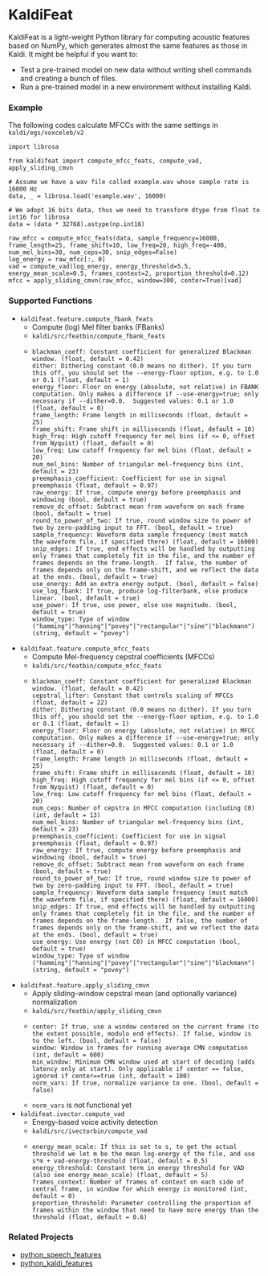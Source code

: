 # KaldiFeat

KaldiFeat is a light-weight Python library for computing acoustic features based on NumPy, which generates almost the same features as those in Kaldi. It might be helpful if you want to:
- Test a pre-trained model on new data without writing shell commands and creating a bunch of files.
- Run a pre-trained model in a new environment without installing Kaldi.

### Example

The following codes calculate MFCCs with the same settings in `kaldi/egs/voxceleb/v2`

```
import librosa

from kaldifeat import compute_mfcc_feats, compute_vad, apply_sliding_cmvn

# Assume we have a wav file called example.wav whose sample rate is 16000 Hz
data, _ = librosa.load('example.wav', 16000)

# We adopt 16 bits data, thus we need to transform dtype from float to int16 for librosa
data = (data * 32768).astype(np.int16)

raw_mfcc = compute_mfcc_feats(data, sample_frequency=16000, frame_length=25, frame_shift=10, low_freq=20, high_freq=-400, num_mel_bins=30, num_ceps=30, snip_edges=False)
log_energy = raw_mfcc[:, 0]
vad = compute_vad(log_energy, energy_threshold=5.5, energy_mean_scale=0.5, frames_context=2, proportion_threshold=0.12)
mfcc = apply_sliding_cmvn(raw_mfcc, window=300, center=True)[vad]
```

### Supported Functions

- `kaldifeat.feature.compute_fbank_feats`
  - Compute (log) Mel filter banks (FBanks)
  - `kaldi/src/featbin/compute_fbank_feats`
  - ```
    blackman_coeff: Constant coefficient for generalized Blackman window. (float, default = 0.42)
    dither: Dithering constant (0.0 means no dither). If you turn this off, you should set the --energy-floor option, e.g. to 1.0 or 0.1 (float, default = 1)
    energy_floor: Floor on energy (absolute, not relative) in FBANK computation. Only makes a difference if --use-energy=true; only necessary if --dither=0.0.  Suggested values: 0.1 or 1.0 (float, default = 0)
    frame_length: Frame length in milliseconds (float, default = 25)
    frame_shift: Frame shift in milliseconds (float, default = 10)
    high_freq: High cutoff frequency for mel bins (if <= 0, offset from Nyquist) (float, default = 0)
    low_freq: Low cutoff frequency for mel bins (float, default = 20)
    num_mel_bins: Number of triangular mel-frequency bins (int, default = 23)
    preemphasis_coefficient: Coefficient for use in signal preemphasis (float, default = 0.97)
    raw_energy: If true, compute energy before preemphasis and windowing (bool, default = true)
    remove_dc_offset: Subtract mean from waveform on each frame (bool, default = true)
    round_to_power_of_two: If true, round window size to power of two by zero-padding input to FFT. (bool, default = true)
    sample_frequency: Waveform data sample frequency (must match the waveform file, if specified there) (float, default = 16000)
    snip_edges: If true, end effects will be handled by outputting only frames that completely fit in the file, and the number of frames depends on the frame-length.  If false, the number of frames depends only on the frame-shift, and we reflect the data at the ends. (bool, default = true)
    use_energy: Add an extra energy output. (bool, default = false)
    use_log_fbank: If true, produce log-filterbank, else produce linear. (bool, default = true)
    use_power: If true, use power, else use magnitude. (bool, default = true)
    window_type: Type of window ("hamming"|"hanning"|"povey"|"rectangular"|"sine"|"blackmann") (string, default = "povey")
    ```
- `kaldifeat.feature.compute_mfcc_feats`
  - Compute Mel-frequency cepstral coefficients (MFCCs)
  - `kaldi/src/featbin/compute_mfcc_feats`
  - ```
    blackman_coeff: Constant coefficient for generalized Blackman window. (float, default = 0.42)
    cepstral_lifter: Constant that controls scaling of MFCCs (float, default = 22)
    dither: Dithering constant (0.0 means no dither). If you turn this off, you should set the --energy-floor option, e.g. to 1.0 or 0.1 (float, default = 1)
    energy_floor: Floor on energy (absolute, not relative) in MFCC computation. Only makes a difference if --use-energy=true; only necessary if --dither=0.0.  Suggested values: 0.1 or 1.0 (float, default = 0)
    frame_length: Frame length in milliseconds (float, default = 25)
    frame_shift: Frame shift in milliseconds (float, default = 10)
    high_freq: High cutoff frequency for mel bins (if <= 0, offset from Nyquist) (float, default = 0)
    low_freq: Low cutoff frequency for mel bins (float, default = 20)
    num_ceps: Number of cepstra in MFCC computation (including C0) (int, default = 13)
    num_mel_bins: Number of triangular mel-frequency bins (int, default = 23)
    preemphasis_coefficient: Coefficient for use in signal preemphasis (float, default = 0.97)
    raw_energy: If true, compute energy before preemphasis and windowing (bool, default = true)
    remove_dc_offset: Subtract mean from waveform on each frame (bool, default = true)
    round_to_power_of_two: If true, round window size to power of two by zero-padding input to FFT. (bool, default = true)
    sample_frequency: Waveform data sample frequency (must match the waveform file, if specified there) (float, default = 16000)
    snip_edges: If true, end effects will be handled by outputting only frames that completely fit in the file, and the number of frames depends on the frame-length.  If false, the number of frames depends only on the frame-shift, and we reflect the data at the ends. (bool, default = true)
    use_energy: Use energy (not C0) in MFCC computation (bool, default = true)
    window_type: Type of window ("hamming"|"hanning"|"povey"|"rectangular"|"sine"|"blackmann") (string, default = "povey")
    ```
- `kaldifeat.feature.apply_sliding_cmvn`
  - Apply sliding-window cepstral mean (and optionally variance) normalization
  - `kaldi/src/featbin/apply_sliding_cmvn`
  - ```
    center: If true, use a window centered on the current frame (to the extent possible, modulo end effects). If false, window is to the left. (bool, default = false)
    window: Window in frames for running average CMN computation (int, default = 600)
    min_window: Minimum CMN window used at start of decoding (adds latency only at start). Only applicable if center == false, ignored if center==true (int, default = 100)
    norm_vars: If true, normalize variance to one. (bool, default = false)
    ```
  - `norm_vars` is not functional yet
- `kaldifeat.ivector.compute_vad`
  - Energy-based voice activity detection
  - `kaldi/src/ivectorbin/compute_vad`
  - ```
    energy_mean_scale: If this is set to s, to get the actual threshold we let m be the mean log-energy of the file, and use s*m + vad-energy-threshold (float, default = 0.5)
    energy_threshold: Constant term in energy threshold for VAD (also see energy_mean_scale) (float, default = 5)
    frames_context: Number of frames of context on each side of central frame, in window for which energy is monitored (int, default = 0)
    proportion_threshold: Parameter controlling the proportion of frames within the window that need to have more energy than the threshold (float, default = 0.6)
    ```

### Related Projects
- [python_speech_features](https://github.com/jameslyons/python_speech_features)
- [python_kaldi_features](https://github.com/ZitengWang/python_kaldi_features)
